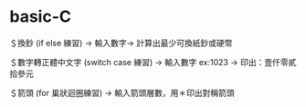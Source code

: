 # basic-C

＄換鈔 (if else 練習) -> 輸入數字-> 計算出最少可換紙鈔或硬幣

＄數字轉正體中文字 (switch case 練習) -> 輸入數字 ex:1023 -> 印出：壹仟零貳拾參元

＄箭頭 (for 巢狀迴圈練習) -> 輸入箭頭層數，用＊印出對稱箭頭

